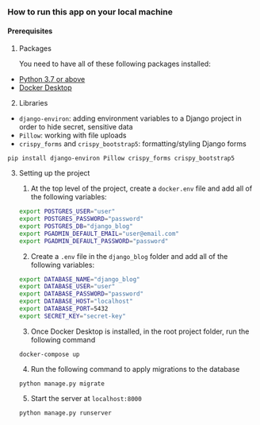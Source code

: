 ### How to run this app on your local machine

#### Prerequisites

1. Packages

   You need to have all of these following packages installed:

- [Python 3.7 or above](https://python.org)
- [Docker Desktop](https://www.docker.com/products/docker-desktop/)

2. Libraries

- `django-environ`: adding environment variables to a Django project in order to hide secret, sensitive data
- `Pillow`: working with file uploads
- `crispy_forms` and `crispy_bootstrap5`: formatting/styling Django forms

```
pip install django-environ Pillow crispy_forms crispy_bootstrap5
```

3. Setting up the project

   1. At the top level of the project, create a `docker.env` file and add all of the following variables:

   ```bash
   export POSTGRES_USER="user"
   export POSTGRES_PASSWORD="password"
   export POSTGRES_DB="django_blog"
   export PGADMIN_DEFAULT_EMAIL="user@email.com"
   export PGADMIN_DEFAULT_PASSWORD="password"
   ```

   2. Create a `.env` file in the `django_blog` folder and add all of the following variables:

   ```bash
   export DATABASE_NAME="django_blog"
   export DATABASE_USER="user"
   export DATABASE_PASSWORD="password"
   export DATABASE_HOST="localhost"
   export DATABASE_PORT=5432
   export SECRET_KEY="secret-key"
   ```

   3. Once Docker Desktop is installed, in the root project folder, run the following command

   ```
   docker-compose up
   ```

   4. Run the following command to apply migrations to the database

   ```
   python manage.py migrate
   ```

   5. Start the server at `localhost:8000`

   ```
   python manage.py runserver
   ```
